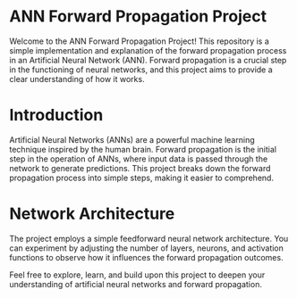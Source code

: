 # ANN Forward Propagation Project

Welcome to the ANN Forward Propagation Project! This repository is a simple implementation and explanation of the forward propagation process in an Artificial Neural Network (ANN). 
Forward propagation is a crucial step in the functioning of neural networks, and this project aims to provide a clear understanding of how it works.

# Introduction

Artificial Neural Networks (ANNs) are a powerful machine learning technique inspired by the human brain. Forward propagation is the initial step in the operation of ANNs, where input data is passed through the network to generate predictions. This project breaks down the forward propagation process into simple steps, making it easier to comprehend.

# Network Architecture

The project employs a simple feedforward neural network architecture. You can experiment by adjusting the number of layers, neurons, and activation functions to observe how it influences the forward propagation outcomes.

Feel free to explore, learn, and build upon this project to deepen your understanding of artificial neural networks and forward propagation.
